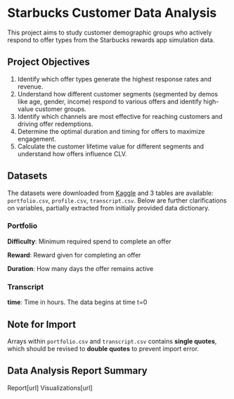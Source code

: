 
# Starbucks Customer Data Analysis

This project aims to study customer demographic groups who actively respond to offer types from the Starbucks rewards app simulation data.

## Project Objectives
1. Identify which offer types generate the highest response rates and revenue. 
2. Understand how different customer segments (segmented by demos like age, gender, income) respond to various offers and identify high-value customer groups.
3. Identify which channels are most effective for reaching customers and driving offer redemptions.
4. Determine the optimal duration and timing for offers to maximize engagement.
5. Calculate the customer lifetime value for different segments and understand how offers influence CLV.


## Datasets
The datasets were downloaded from [Kaggle](https://www.kaggle.com/datasets/ihormuliar/starbucks-customer-data) and 3 tables are available: `portfolio.csv`, `profile.csv`, `transcript.csv`. Below are further clarifications on variables, partially extracted from initially provided data dictionary. 

### Portfolio
**Difficulty**: Minimum required spend to complete an offer

**Reward**: Reward given for completing an offer

**Duration**: How many days the offer remains active

### Transcript

**time**: Time in hours. The data begins at time t=0

## Note for Import
Arrays within `portfolio.csv` and `transcript.csv` contains **single quotes**, which should be revised to **double quotes** to prevent import error.

## Data Analysis Report Summary

Report[url]
Visualizations[url]



